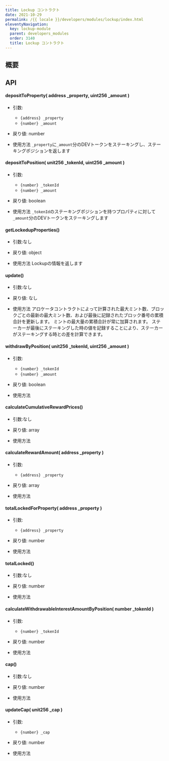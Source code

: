 ```yaml
---
title: Lockup コントラクト
date: 2021-10-29
permalink: /{{ locale }}/developers/modules/lockup/index.html
eleventyNavigation:
  key: lockup-module
  parent: developers_modules
  order: 3140
  title: Lockup コントラクト
---
```


## 概要

## API

#### depositToProperty( address \_property, uint256 \_amount )

- 引数:

  - `{address} _property`
  - `{number} _amount`

- 戻り値: number

- 使用方法
  `_property`に`_amount`分のDEVトークンをステーキングし、ステーキングポジションを返します

#### depositToPosition( unit256 \_tokenId, uint256 \_amount )

- 引数:

  - `{number} _tokenId`
  - `{number} _amount`

- 戻り値: boolean

- 使用方法
  `_tokenId`のステーキングポジションを持つプロパティに対して`_amount`分のDEVトークンをステーキングします

#### getLockedupProperties()

- 引数:なし

- 戻り値: object

- 使用方法
  Lockupの情報を返します

#### update()

- 引数:なし

- 戻り値: なし

- 使用方法
  アロケータコントラクトによって計算された最大ミント数、ブロックごとの最新の最大ミント数、および最後に記録されたブロック番号の累積合計を更新します。
  ミントの最大量の累積合計が常に加算されます。
  ステーカーが最後にステーキングした時の値を記録することにより、ステーカーがステーキングする時との差を計算できます。

#### withdrawByPosition( unit256 \_tokenId, uint256 \_amount )

- 引数:

  - `{number} _tokenId`
  - `{number} _amount`

- 戻り値: boolean

- 使用方法

#### calculateCumulativeRewardPrices()

- 引数:なし

- 戻り値: array

- 使用方法

#### calculateRewardAmount( address \_property )

- 引数:

  - `{address} _property`

- 戻り値: array

- 使用方法

#### totalLockedForProperty( address \_property )

- 引数:

  - `{address} _property`

- 戻り値: number

- 使用方法

#### totalLocked()

- 引数:なし

- 戻り値: number

- 使用方法

#### calculateWithdrawableInterestAmountByPosition( number \_tokenId )

- 引数:

  - `{number} _tokenId`

- 戻り値: number

- 使用方法

#### cap()

- 引数:なし

- 戻り値: number

- 使用方法

#### updateCap( unit256 \_cap )

- 引数:

  - `{number} _cap`

- 戻り値: number

- 使用方法
